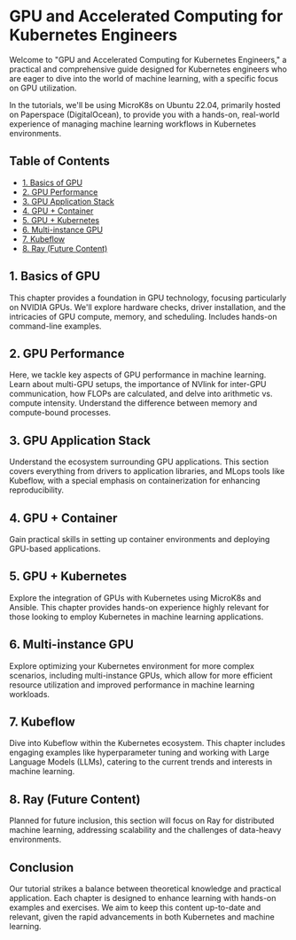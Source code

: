 # GPU and Accelerated Computing for Kubernetes Engineers

Welcome to "GPU and Accelerated Computing for Kubernetes Engineers," a practical and comprehensive guide designed for Kubernetes engineers who are eager to dive into the world of machine learning, with a specific focus on GPU utilization.

In the tutorials, we'll be using MicroK8s on Ubuntu 22.04, primarily hosted on Paperspace (DigitalOcean), to provide you with a hands-on, real-world experience of managing machine learning workflows in Kubernetes environments.

## Table of Contents
- [1. Basics of GPU](#1-basics-of-gpu)
- [2. GPU Performance](#2-gpu-performance)
- [3. GPU Application Stack](#3-gpu-application-stack)
- [4. GPU + Container](#4-gpu--container)
- [5. GPU + Kubernetes](#5-gpu--kubernetes)
- [6. Multi-instance GPU](#6-multi-instance-gpu)
- [7. Kubeflow](#7-kubeflow)
- [8. Ray (Future Content)](#8-ray-future-content)

## 1. Basics of GPU
This chapter provides a foundation in GPU technology, focusing particularly on NVIDIA GPUs. We'll explore hardware checks, driver installation, and the intricacies of GPU compute, memory, and scheduling. Includes hands-on command-line examples.

## 2. GPU Performance
Here, we tackle key aspects of GPU performance in machine learning. Learn about multi-GPU setups, the importance of NVlink for inter-GPU communication, how FLOPs are calculated, and delve into arithmetic vs. compute intensity. Understand the difference between memory and compute-bound processes.

## 3. GPU Application Stack
Understand the ecosystem surrounding GPU applications. This section covers everything from drivers to application libraries, and MLops tools like Kubeflow, with a special emphasis on containerization for enhancing reproducibility.

## 4. GPU + Container
Gain practical skills in setting up container environments and deploying GPU-based applications.

## 5. GPU + Kubernetes
Explore the integration of GPUs with Kubernetes using MicroK8s and Ansible. This chapter provides hands-on experience highly relevant for those looking to employ Kubernetes in machine learning applications.

## 6. Multi-instance GPU
Explore optimizing your Kubernetes environment for more complex scenarios, including multi-instance GPUs, which allow for more efficient resource utilization and improved performance in machine learning workloads.

## 7. Kubeflow
Dive into Kubeflow within the Kubernetes ecosystem. This chapter includes engaging examples like hyperparameter tuning and working with Large Language Models (LLMs), catering to the current trends and interests in machine learning.

## 8. Ray (Future Content)
Planned for future inclusion, this section will focus on Ray for distributed machine learning, addressing scalability and the challenges of data-heavy environments.

## Conclusion
Our tutorial strikes a balance between theoretical knowledge and practical application. Each chapter is designed to enhance learning with hands-on examples and exercises. We aim to keep this content up-to-date and relevant, given the rapid advancements in both Kubernetes and machine learning.
